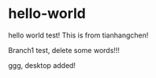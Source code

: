 # hello-world
hello world test!
This is from tianhangchen!

Branch1 test,    delete some words!!!

ggg, desktop added!


